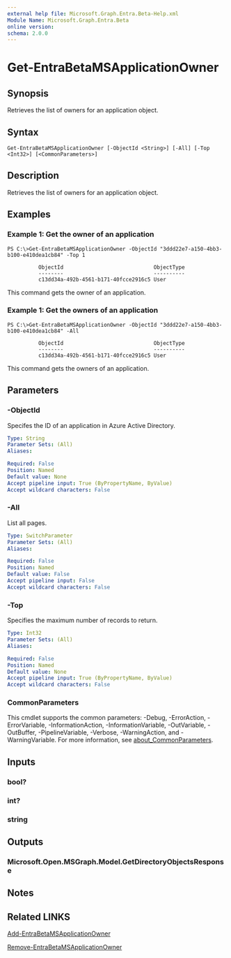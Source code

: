 ```yaml
---
external help file: Microsoft.Graph.Entra.Beta-Help.xml
Module Name: Microsoft.Graph.Entra.Beta
online version:
schema: 2.0.0
---
```


# Get-EntraBetaMSApplicationOwner

## Synopsis
Retrieves the list of owners for an application object.

## Syntax

```
Get-EntraBetaMSApplicationOwner [-ObjectId <String>] [-All] [-Top <Int32>] [<CommonParameters>]
```

## Description
Retrieves the list of owners for an application object.

## Examples

### Example 1: Get the owner of an application
```
PS C:\>Get-EntraBetaMSApplicationOwner -ObjectId "3ddd22e7-a150-4bb3-b100-e410dea1cb84" -Top 1

          ObjectId                             ObjectType
          --------                             ----------
          c13dd34a-492b-4561-b171-40fcce2916c5 User
```

This command gets the owner of an application.

### Example 1: Get the owners of an application
```
PS C:\>Get-EntraBetaMSApplicationOwner -ObjectId "3ddd22e7-a150-4bb3-b100-e410dea1cb84" -All

          ObjectId                             ObjectType
          --------                             ----------
          c13dd34a-492b-4561-b171-40fcce2916c5 User
```

This command gets the owners of an application.

## Parameters

### -ObjectId
Specifes the ID of an application in Azure Active Directory.

```yaml
Type: String
Parameter Sets: (All)
Aliases:

Required: False
Position: Named
Default value: None
Accept pipeline input: True (ByPropertyName, ByValue)
Accept wildcard characters: False
```

### -All
List all pages.

```yaml
Type: SwitchParameter
Parameter Sets: (All)
Aliases:

Required: False
Position: Named
Default value: False
Accept pipeline input: False
Accept wildcard characters: False
```

### -Top
Specifies the maximum number of records to return.

```yaml
Type: Int32
Parameter Sets: (All)
Aliases:

Required: False
Position: Named
Default value: None
Accept pipeline input: True (ByPropertyName, ByValue)
Accept wildcard characters: False
```

### CommonParameters
This cmdlet supports the common parameters: -Debug, -ErrorAction, -ErrorVariable, -InformationAction, -InformationVariable, -OutVariable, -OutBuffer, -PipelineVariable, -Verbose, -WarningAction, and -WarningVariable. For more information, see [about_CommonParameters](https://go.microsoft.com/fwlink/?LinkID=113216).

## Inputs

### bool?
### int?
### string
## Outputs

### Microsoft.Open.MSGraph.Model.GetDirectoryObjectsResponse
## Notes

## Related LINKS

[Add-EntraBetaMSApplicationOwner]()

[Remove-EntraBetaMSApplicationOwner]()

